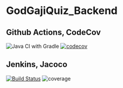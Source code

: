 # GodGajiQuiz_Backend

## Github Actions, CodeCov
![Java CI with Gradle](https://github.com/GodGaji/GajiQuiz_Backend/workflows/Java%20CI%20with%20Gradle/badge.svg) [![codecov](https://codecov.io/gh/GodGaji/GajiQuiz_Backend/branch/develop/graph/badge.svg?token=4TF89ZY3PH)](https://codecov.io/gh/GodGaji/GajiQuiz_Backend)

## Jenkins, Jacoco
[![Build Status](https://jenkins.riyenas.dev/job/Sandbox_Pipeline/badge/icon)](https://jenkins.riyenas.dev/job/Sandbox_Pipeline/)
![coverage](https://img.shields.io/jenkins/coverage/api.svg?jobUrl=https://jenkins.riyenas.dev/job/Sandbox_Pipeline/)
